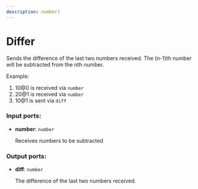 ```yaml
---
description: number]
---
```


# Differ

Sends the difference of the last two numbers received. The (n-1)th number will be subtracted from the nth number.

Example:
1. 10@0 is received via `number`
2. 20@1 is received via `number`
3. 10@1 is sent via `diff`

### Input ports:

* __number__: `number`

    Receives numbers to be subtracted

### Output ports:

* __diff__: `number`

    The difference of the last two numbers received.

